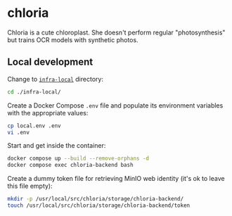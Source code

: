 # chloria
Chloria is a cute chloroplast. She doesn't perform regular "photosynthesis" but trains OCR models with synthetic photos.

## Local development
Change to [`infra-local`](./infra-local/) directory:
```bash
cd ./infra-local/
```

Create a Docker Compose `.env` file and populate its environment variables with the appropriate values:
```bash
cp local.env .env
vi .env
```

Start and get inside the container:
```bash
docker compose up --build --remove-orphans -d
docker compose exec chloria-backend bash
```

Create a dummy token file for retrieving MinIO web identity (it's ok to leave this file empty):
```bash
mkdir -p /usr/local/src/chloria/storage/chloria-backend/
touch /usr/local/src/chloria/storage/chloria-backend/token
```
